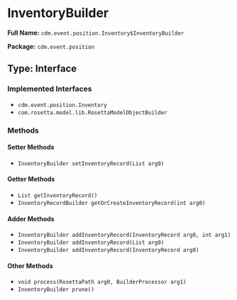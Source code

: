 # InventoryBuilder

**Full Name:** `cdm.event.position.Inventory$InventoryBuilder`

**Package:** `cdm.event.position`

## Type: Interface

### Implemented Interfaces

- `cdm.event.position.Inventory`
- `com.rosetta.model.lib.RosettaModelObjectBuilder`

### Methods

#### Setter Methods

- `InventoryBuilder setInventoryRecord(List arg0)`

#### Getter Methods

- `List getInventoryRecord()`
- `InventoryRecordBuilder getOrCreateInventoryRecord(int arg0)`

#### Adder Methods

- `InventoryBuilder addInventoryRecord(InventoryRecord arg0, int arg1)`
- `InventoryBuilder addInventoryRecord(List arg0)`
- `InventoryBuilder addInventoryRecord(InventoryRecord arg0)`

#### Other Methods

- `void process(RosettaPath arg0, BuilderProcessor arg1)`
- `InventoryBuilder prune()`

